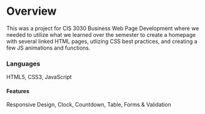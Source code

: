 # Overview
This was a project for CIS 3030 Business Web Page Development where we needed to utilize 
what we learned over the semester to create a homepage with several linked HTML pages,
utlizing CSS best practices, and creating a few JS animations and functions. 

### Languages
HTML5, CSS3, JavaScript

#### Features
Responsive Design, Clock, Countdown, Table, Forms & Validation

